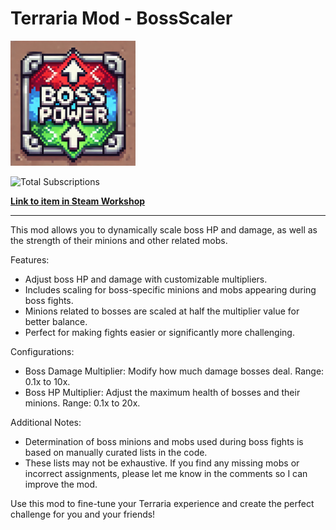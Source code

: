 # Terraria Mod - BossScaler

<img src="icon.png" width="200" height="200">

![Total Subscriptions](https://img.shields.io/endpoint?url=https%3A%2F%2Fshieldsio-steam-workshop.jross.me%2F3393301771&style=for-the-badge&label=Total%20Subscriptions&link=https%3A%2F%2Fsteamcommunity.com%2Fsharedfiles%2Ffiledetails%2F%3Fid%3D3393301771)

**[Link to item in Steam Workshop](https://steamcommunity.com/sharedfiles/filedetails/?id=3393301771)**

---

This mod allows you to dynamically scale boss HP and damage, as well as the strength of their minions and other related mobs.

Features:
- Adjust boss HP and damage with customizable multipliers.
- Includes scaling for boss-specific minions and mobs appearing during boss fights.
- Minions related to bosses are scaled at half the multiplier value for better balance.
- Perfect for making fights easier or significantly more challenging.

Configurations:
- Boss Damage Multiplier: Modify how much damage bosses deal. Range: 0.1x to 10x.
- Boss HP Multiplier: Adjust the maximum health of bosses and their minions. Range: 0.1x to 20x.

Additional Notes:
- Determination of boss minions and mobs used during boss fights is based on manually curated lists in the code.
- These lists may not be exhaustive. If you find any missing mobs or incorrect assignments, please let me know in the comments so I can improve the mod.

Use this mod to fine-tune your Terraria experience and create the perfect challenge for you and your friends!